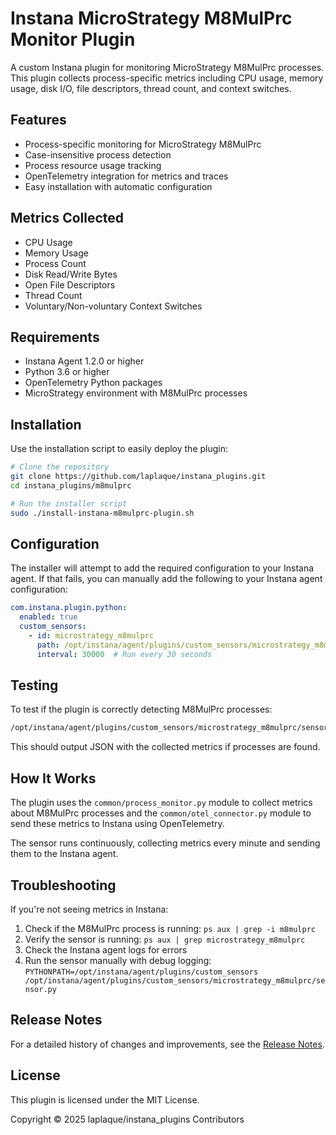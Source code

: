 # Instana MicroStrategy M8MulPrc Monitor Plugin

A custom Instana plugin for monitoring MicroStrategy M8MulPrc processes. This plugin collects process-specific metrics including CPU usage, memory usage, disk I/O, file descriptors, thread count, and context switches.

## Features

- Process-specific monitoring for MicroStrategy M8MulPrc
- Case-insensitive process detection
- Process resource usage tracking
- OpenTelemetry integration for metrics and traces
- Easy installation with automatic configuration

## Metrics Collected

- CPU Usage
- Memory Usage
- Process Count
- Disk Read/Write Bytes
- Open File Descriptors
- Thread Count
- Voluntary/Non-voluntary Context Switches

## Requirements

- Instana Agent 1.2.0 or higher
- Python 3.6 or higher
- OpenTelemetry Python packages
- MicroStrategy environment with M8MulPrc processes

## Installation

Use the installation script to easily deploy the plugin:

```bash
# Clone the repository
git clone https://github.com/laplaque/instana_plugins.git
cd instana_plugins/m8mulprc

# Run the installer script
sudo ./install-instana-m8mulprc-plugin.sh
```

## Configuration

The installer will attempt to add the required configuration to your Instana agent. If that fails, you can manually add the following to your Instana agent configuration:

```yaml
com.instana.plugin.python:
  enabled: true
  custom_sensors:
    - id: microstrategy_m8mulprc
      path: /opt/instana/agent/plugins/custom_sensors/microstrategy_m8mulprc/sensor.py
      interval: 30000  # Run every 30 seconds
```

## Testing

To test if the plugin is correctly detecting M8MulPrc processes:

```bash
/opt/instana/agent/plugins/custom_sensors/microstrategy_m8mulprc/sensor.py
```

This should output JSON with the collected metrics if processes are found.

## How It Works

The plugin uses the `common/process_monitor.py` module to collect metrics about M8MulPrc processes and the `common/otel_connector.py` module to send these metrics to Instana using OpenTelemetry.

The sensor runs continuously, collecting metrics every minute and sending them to the Instana agent.

## Troubleshooting

If you're not seeing metrics in Instana:

1. Check if the M8MulPrc process is running: `ps aux | grep -i m8mulprc`
2. Verify the sensor is running: `ps aux | grep microstrategy_m8mulprc`
3. Check the Instana agent logs for errors
4. Run the sensor manually with debug logging: `PYTHONPATH=/opt/instana/agent/plugins/custom_sensors /opt/instana/agent/plugins/custom_sensors/microstrategy_m8mulprc/sensor.py`

## Release Notes

For a detailed history of changes and improvements, see the [Release Notes](../RELEASE_NOTES.md).

## License

This plugin is licensed under the MIT License.

Copyright © 2025 laplaque/instana_plugins Contributors
